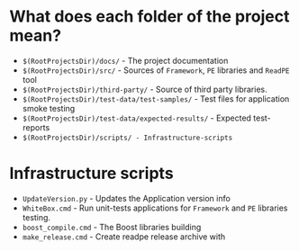 
# What does each folder of the project mean?

- `$(RootProjectsDir)/docs/` - The project documentation
- `$(RootProjectsDir)/src/` - Sources of `Framework`, `PE` libraries and `ReadPE` tool
- `$(RootProjectsDir)/third-party/` - Source of third party libraries.
- `$(RootProjectsDir)/test-data/test-samples/` - Test files for application smoke testing
- `$(RootProjectsDir)/test-data/expected-results/` - Expected test-reports
- `$(RootProjectsDir)/scripts/ - Infrastructure-scripts`

# Infrastructure scripts

- `UpdateVersion.py` - Updates the Application version info
- `WhiteBox.cmd` - Run unit-tests applications for `Framework` and `PE` libraries testing.
- `boost_compile.cmd` - The Boost libraries building
- `make_release.cmd` - Create readpe release archive with

